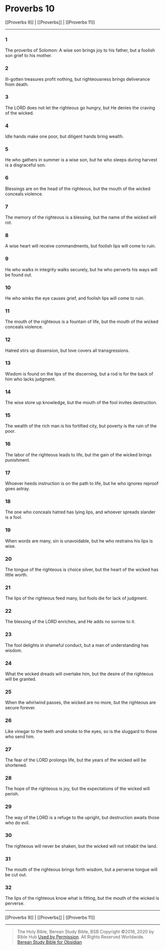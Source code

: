 # Proverbs 10

[[Proverbs 9]] | [[Proverbs]] | [[Proverbs 11]]

---

### 1
The proverbs of Solomon: A wise son brings joy to his father, but a foolish son grief to his mother.

### 2
Ill-gotten treasures profit nothing, but righteousness brings deliverance from death.

### 3
The LORD does not let the righteous go hungry, but He denies the craving of the wicked.

### 4
Idle hands make one poor, but diligent hands bring wealth.

### 5
He who gathers in summer is a wise son, but he who sleeps during harvest is a disgraceful son.

### 6
Blessings are on the head of the righteous, but the mouth of the wicked conceals violence.

### 7
The memory of the righteous is a blessing, but the name of the wicked will rot.

### 8
A wise heart will receive commandments, but foolish lips will come to ruin.

### 9
He who walks in integrity walks securely, but he who perverts his ways will be found out.

### 10
He who winks the eye causes grief, and foolish lips will come to ruin.

### 11
The mouth of the righteous is a fountain of life, but the mouth of the wicked conceals violence.

### 12
Hatred stirs up dissension, but love covers all transgressions.

### 13
Wisdom is found on the lips of the discerning, but a rod is for the back of him who lacks judgment.

### 14
The wise store up knowledge, but the mouth of the fool invites destruction.

### 15
The wealth of the rich man is his fortified city, but poverty is the ruin of the poor.

### 16
The labor of the righteous leads to life, but the gain of the wicked brings punishment.

### 17
Whoever heeds instruction is on the path to life, but he who ignores reproof goes astray.

### 18
The one who conceals hatred has lying lips, and whoever spreads slander is a fool.

### 19
When words are many, sin is unavoidable, but he who restrains his lips is wise.

### 20
The tongue of the righteous is choice silver, but the heart of the wicked has little worth.

### 21
The lips of the righteous feed many, but fools die for lack of judgment.

### 22
The blessing of the LORD enriches, and He adds no sorrow to it.

### 23
The fool delights in shameful conduct, but a man of understanding has wisdom.

### 24
What the wicked dreads will overtake him, but the desire of the righteous will be granted.

### 25
When the whirlwind passes, the wicked are no more, but the righteous are secure forever.

### 26
Like vinegar to the teeth and smoke to the eyes, so is the sluggard to those who send him.

### 27
The fear of the LORD prolongs life, but the years of the wicked will be shortened.

### 28
The hope of the righteous is joy, but the expectations of the wicked will perish.

### 29
The way of the LORD is a refuge to the upright, but destruction awaits those who do evil.

### 30
The righteous will never be shaken, but the wicked will not inhabit the land.

### 31
The mouth of the righteous brings forth wisdom, but a perverse tongue will be cut out.

### 32
The lips of the righteous know what is fitting, but the mouth of the wicked is perverse.

---

[[Proverbs 9]] | [[Proverbs]] | [[Proverbs 11]]

---

> The Holy Bible, Berean Study Bible, BSB
> Copyright &copy;2016, 2020 by Bible Hub
> [Used by Permission](https://berean.bible/terms.htm). All Rights Reserved Worldwide.
> [Berean Study Bible for Obsidian](https://github.com/gapmiss/berean-study-bible-for-obsidian)</small>

